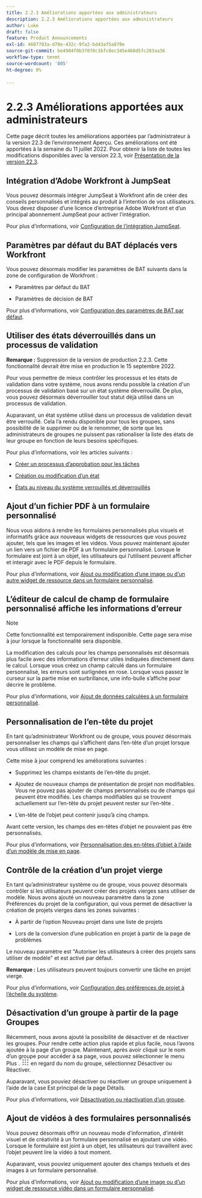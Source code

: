 ```yaml
---
title: 2.2.3 Améliorations apportées aux administrateurs
description: 2.2.3 Améliorations apportées aux administrateurs
author: Luke
draft: false
feature: Product Announcements
exl-id: 4607703a-d70e-432c-9fa2-bd43af5a870e
source-git-commit: be4904f0b37870c1bfc8ec345e468d5fc283aa36
workflow-type: tm+mt
source-wordcount: '805'
ht-degree: 0%

---
```


# 2.2.3 Améliorations apportées aux administrateurs

Cette page décrit toutes les améliorations apportées par l’administrateur à la version 22.3 de l’environnement Aperçu. Ces améliorations ont été apportées à la semaine du 11 juillet 2022. Pour obtenir la liste de toutes les modifications disponibles avec la version 22.3, voir [Présentation de la version 22.3](/help/quicksilver/product-announcements/product-releases/22.3-release-activity/22-3-release-overview.md).

## Intégration d’Adobe Workfront à JumpSeat

Vous pouvez désormais intégrer JumpSeat à Workfront afin de créer des conseils personnalisés et intégrés au produit à l’intention de vos utilisateurs. Vous devez disposer d’une licence d’entreprise Adobe Workfront et d’un principal abonnement JumpSeat pour activer l’intégration.

Pour plus d’informations, voir [Configuration de l’intégration JumpSeat](/help/quicksilver/administration-and-setup/configure-integrations/configure-jumpseat.md).

## Paramètres par défaut du BAT déplacés vers Workfront

Vous pouvez désormais modifier les paramètres de BAT suivants dans la zone de configuration de Workfront :

* Paramètres par défaut du BAT

* Paramètres de décision de BAT

Pour plus d’informations, voir [Configuration des paramètres de BAT par défaut](/help/quicksilver/administration-and-setup/manage-workfront/configure-proofing/configure-default-proof-settings.md).

## Utiliser des états déverrouillés dans un processus de validation

**Remarque :** Suppression de la version de production 2.2.3. Cette fonctionnalité devrait être mise en production le 15 septembre 2022.

Pour vous permettre de mieux contrôler les processus et les états de validation dans votre système, nous avons rendu possible la création d&#39;un processus de validation basé sur un état système déverrouillé. De plus, vous pouvez désormais déverrouiller tout statut déjà utilisé dans un processus de validation.

Auparavant, un état système utilisé dans un processus de validation devait être verrouillé. Cela l’a rendu disponible pour tous les groupes, sans possibilité de le supprimer ou de le renommer, de sorte que les administrateurs de groupes ne puissent pas rationaliser la liste des états de leur groupe en fonction de leurs besoins spécifiques.

Pour plus d’informations, voir les articles suivants :

* [Créer un processus d’approbation pour les tâches](/help/quicksilver/administration-and-setup/customize-workfront/configure-approval-milestone-processes/create-approval-processes.md)

* [Création ou modification d’un état](/help/quicksilver/administration-and-setup/customize-workfront/creating-custom-status-and-priority-labels/create-or-edit-a-status.md)

* [États au niveau du système verrouillés et déverrouillés](/help/quicksilver/administration-and-setup/customize-workfront/creating-custom-status-and-priority-labels/lock-or-unlock-a-custom-system-level-status.md)


## Ajout d’un fichier PDF à un formulaire personnalisé

Nous vous aidons à rendre les formulaires personnalisés plus visuels et informatifs grâce aux nouveaux widgets de ressources que vous pouvez ajouter, tels que les images et les vidéos. Vous pouvez maintenant ajouter un lien vers un fichier de PDF à un formulaire personnalisé. Lorsque le formulaire est joint à un objet, les utilisateurs qui l’utilisent peuvent afficher et interagir avec le PDF depuis le formulaire.

Pour plus d’informations, voir [Ajout ou modification d’une image ou d’un autre widget de ressource dans un formulaire personnalisé](/help/quicksilver/administration-and-setup/customize-workfront/create-manage-custom-forms/add-widget-or-edit-its-properties-in-a-custom-form.md).

## L’éditeur de calcul de champ de formulaire personnalisé affiche les informations d’erreur

>[!NOTE]
>
>Cette fonctionnalité est temporairement indisponible. Cette page sera mise à jour lorsque la fonctionnalité sera disponible.

La modification des calculs pour les champs personnalisés est désormais plus facile avec des informations d’erreur utiles indiquées directement dans le calcul. Lorsque vous créez un champ calculé dans un formulaire personnalisé, les erreurs sont surlignées en rose. Lorsque vous passez le curseur sur la partie mise en surbrillance, une info-bulle s’affiche pour décrire le problème.

Pour plus d’informations, voir [Ajout de données calculées à un formulaire personnalisé](/help/quicksilver/administration-and-setup/customize-workfront/create-manage-custom-forms/add-calculated-data-to-custom-form.md).

## Personnalisation de l’en-tête du projet

En tant qu’administrateur Workfront ou de groupe, vous pouvez désormais personnaliser les champs qui s’affichent dans l’en-tête d’un projet lorsque vous utilisez un modèle de mise en page.

Cette mise à jour comprend les améliorations suivantes :

* Supprimez les champs existants de l’en-tête du projet.

* Ajoutez de nouveaux champs de présentation de projet non modifiables. Vous ne pouvez pas ajouter de champs personnalisés ou de champs qui peuvent être modifiés. Les champs modifiables qui se trouvent actuellement sur l’en-tête du projet peuvent rester sur l’en-tête .

* L’en-tête de l’objet peut contenir jusqu’à cinq champs.


Avant cette version, les champs des en-têtes d’objet ne pouvaient pas être personnalisés.

Pour plus d’informations, voir [Personnalisation des en-têtes d’objet à l’aide d’un modèle de mise en page](/help/quicksilver/administration-and-setup/customize-workfront/use-layout-templates/customize-object-headers.md).

## Contrôle de la création d’un projet vierge

En tant qu’administrateur système ou de groupe, vous pouvez désormais contrôler si les utilisateurs peuvent créer des projets vierges sans utiliser de modèle. Nous avons ajouté un nouveau paramètre dans la zone Préférences du projet de la configuration, qui vous permet de désactiver la création de projets vierges dans les zones suivantes :

* À partir de l’option Nouveau projet dans une liste de projets

* Lors de la conversion d’une publication en projet à partir de la page de problèmes


Le nouveau paramètre est &quot;Autoriser les utilisateurs à créer des projets sans utiliser de modèle&quot; et est activé par défaut.

**Remarque :** Les utilisateurs peuvent toujours convertir une tâche en projet vierge.

Pour plus d’informations, voir [Configuration des préférences de projet à l’échelle du système](/help/quicksilver/administration-and-setup/set-up-workfront/configure-system-defaults/set-project-preferences.md).

## Désactivation d’un groupe à partir de la page Groupes

Récemment, nous avons ajouté la possibilité de désactiver et de réactiver les groupes. Pour rendre cette action plus rapide et plus facile, nous l’avons ajoutée à la page d’un groupe. Maintenant, après avoir cliqué sur le nom d’un groupe pour accéder à sa page, vous pouvez sélectionner le menu Plus . ![](/help/quicksilver/administration-and-setup/manage-groups/create-and-manage-groups/assets/main-menu-icon.png) en regard du nom du groupe, sélectionnez Désactiver ou Réactiver.

Auparavant, vous pouviez désactiver ou réactiver un groupe uniquement à l’aide de la case Est principal de la page Détails.

Pour plus d’informations, voir [Désactivation ou réactivation d’un groupe](/help/quicksilver/administration-and-setup/manage-groups/create-and-manage-groups/deactivate-or-reactivate-a-group.md).

## Ajout de vidéos à des formulaires personnalisés

Vous pouvez désormais offrir un nouveau mode d’information, d’intérêt visuel et de créativité à un formulaire personnalisé en ajoutant une vidéo. Lorsque le formulaire est joint à un objet, les utilisateurs qui travaillent avec l’objet peuvent lire la vidéo à tout moment.

Auparavant, vous pouviez uniquement ajouter des champs textuels et des images à un formulaire personnalisé.

Pour plus d’informations, voir [Ajout ou modification d’une image ou d’un widget de ressource vidéo dans un formulaire personnalisé](/help/quicksilver/administration-and-setup/customize-workfront/create-manage-custom-forms/add-widget-or-edit-its-properties-in-a-custom-form.md).

